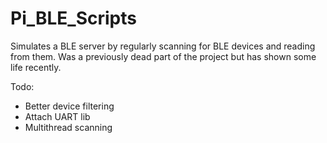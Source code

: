 
# Pi_BLE_Scripts

Simulates a BLE server by regularly scanning for BLE devices and reading from them. Was
a previously dead part of the project but has shown some life recently.

Todo:
- Better device filtering
- Attach UART lib
- Multithread scanning